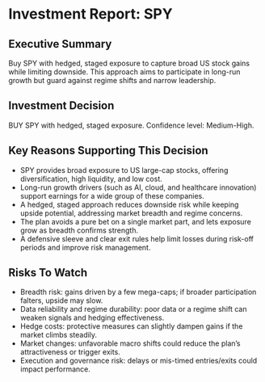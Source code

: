 # Investment Report: SPY
## Executive Summary
Buy SPY with hedged, staged exposure to capture broad US stock gains while limiting downside. This approach aims to participate in long-run growth but guard against regime shifts and narrow leadership.

## Investment Decision
BUY SPY with hedged, staged exposure. Confidence level: Medium-High.

## Key Reasons Supporting This Decision
- SPY provides broad exposure to US large-cap stocks, offering diversification, high liquidity, and low cost.
- Long-run growth drivers (such as AI, cloud, and healthcare innovation) support earnings for a wide group of these companies.
- A hedged, staged approach reduces downside risk while keeping upside potential, addressing market breadth and regime concerns.
- The plan avoids a pure bet on a single market part, and lets exposure grow as breadth confirms strength.
- A defensive sleeve and clear exit rules help limit losses during risk-off periods and improve risk management.

## Risks To Watch
- Breadth risk: gains driven by a few mega-caps; if broader participation falters, upside may slow.
- Data reliability and regime durability: poor data or a regime shift can weaken signals and hedging effectiveness.
- Hedge costs: protective measures can slightly dampen gains if the market climbs steadily.
- Market changes: unfavorable macro shifts could reduce the plan’s attractiveness or trigger exits.
- Execution and governance risk: delays or mis-timed entries/exits could impact performance.